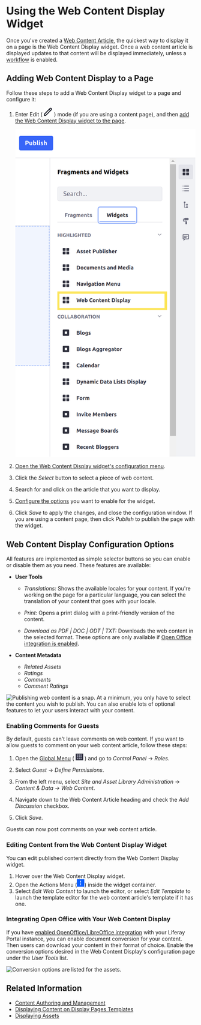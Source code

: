 # Using the Web Content Display Widget

Once you've created a [Web Content Article](../../content-authoring-and-management/web-content/web-content-articles/adding-a-basic-web-content-article.md), the quickest way to display it on a page is the Web Content Display widget. Once a web content article is displayed updates to that content will be displayed immediately, unless a [workflow](../../process-automation/workflow/introduction-to-workflow.md) is enabled.

## Adding Web Content Display to a Page

Follow these steps to add a Web Content Display widget to a page and configure it:

1. Enter Edit ( ![Edit icon](../../images/icon-edit.png) ) mode (if you are using a content page), and then [add the Web Content Display widget to the page](../creating-pages/using-widget-pages/adding-widgets-to-a-page.md).

    ![Add the Web Content Display app to a page to begin displaying your new web content article.](./using-the-web-content-display-widget/images/01.png)

1. [Open the Web Content Display widget's configuration menu](TODO:adding-widgets#configuration-menu).

1. Click the *Select* button to select a piece of web content.

1. Search for and click on the article that you want to display.

1. [Configure the options](#using-the-web-content-display-widget-configuration-options) you want to enable for the widget.

1. Click *Save* to apply the changes, and close the configuration window. If you are using a content page, then click *Publish* to publish the page with the widget.

## Web Content Display Configuration Options

All features are implemented as simple selector buttons so you can enable or disable them as you need. These features are available:

* **User Tools**
  * *Translations:* Shows the available locales for your content. If you're working on the page for a particular language, you can select the translation of your content that goes with your locale.
  
  * *Print:* Opens a print dialog with a print-friendly version of the content.
  
  * *Download as PDF | DOC | ODT | TXT:* Downloads the web content in the selected format. These options are only available if [Open Office integration is enabled](../../content-authoring-and-management/documents-and-media/devops/enabling-openoffice-libreoffice-integration.md).

* **Content Metadata**
  * *Related Assets*
  * *Ratings*
  * *Comments*
  * *Comment Ratings*

![Publishing web content is a snap. At a minimum, you only have to select the content you wish to publish. You can also enable lots of optional features to let your users interact with your content.](./using-the-web-content-display-widget/images/02.png)

### Enabling Comments for Guests

By default, guests can't leave comments on web content. If you want to allow guests to comment on your web content article, follow these steps:

1. Open the [Global Menu](../../getting-started/navigating-dxp.md) ( ![Global Menu icon](../../images/icon-applications-menu.png) ) and go to *Control Panel* &rarr; *Roles*.

1. Select *Guest* &rarr; *Define Permissions*.

1. From the left menu, select *Site and Asset Library Administration* &rarr; *Content & Data* &rarr; *Web Content*.

1. Navigate down to the Web Content Article heading and check the *Add Discussion* checkbox.

1. Click *Save*.

Guests can now post comments on your web content article.

### Editing Content from the Web Content Display Widget

You can edit published content directly from the Web Content Display widget.

1. Hover over the Web Content Display widget.
1. Open the Actions Menu (![Options](../../images/icon-app-options.png)) inside the widget container.
1. Select *Edit Web Content* to launch the editor, or select *Edit Template* to launch the template editor for the web content article's template if it has one.

### Integrating Open Office with Your Web Content Display

If you have [enabled OpenOffice/LibreOffice integration](../../content-authoring-and-management/documents-and-media/devops/enabling-openoffice-libreoffice-integration.md) with your Liferay Portal instance, you can enable document conversion for your content. Then users can download your content in their format of choice. Enable the conversion options desired in the Web Content Display's configuration page under the *User Tools* list.

![Conversion options are listed for the assets.](./using-the-web-content-display-widget/images/03.png)

## Related Information

* [Content Authoring and Management](../../content_authoring_and_management.html)
* [Displaying Content on Display Pages Templates](./using-display-page-templates/displaying-content-with-display-page-templates.md)
* [Displaying Assets](./using-the-asset-publisher-widget/displaying-assets-intro.md)
